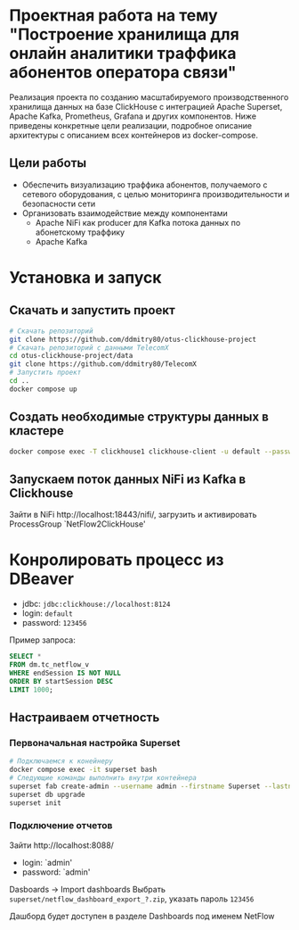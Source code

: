# Проектная работа на тему "Построение хранилища для онлайн аналитики траффика абонентов оператора связи"

Реализация проекта по созданию масштабируемого производственного хранилища данных на базе ClickHouse с интеграцией Apache Superset, Apache Kafka, Prometheus, Grafana и других компонентов. Ниже приведены конкретные цели реализации, подробное описание архитектуры с описанием всех контейнеров из docker-compose.

## Цели работы
- Обеспечить визуализацию траффика абонентов, получаемого с сетевого оборудования, с целью мониторинга производительности и безопасности сети
- Организовать взаимодействие между компонентами
    - Apache NiFi как producer для Kafka потока данных по абонетскому траффику
    - Apache Kafka


# Установка и запуск

## Скачать и запустить проект

```sh
# Скачать репозиторий 
git clone https://github.com/ddmitry80/otus-clickhouse-project
# Скачать репозиторий с данными TelecomX 
cd otus-clickhouse-project/data
git clone https://github.com/ddmitry80/TelecomX
# Запустить проект
cd ..
docker compose up
```

## Создать необходимые структуры данных в кластере

```sh
docker compose exec -T clickhouse1 clickhouse-client -u default --password 123456 < sql/init_pipeline.sql
```

## Запускаем поток данных NiFi из Kafka в Clickhouse

Зайти в NiFi http://localhost:18443/nifi/, загрузить и активировать ProcessGroup `NetFlow2ClickHouse'

# Конролировать процесс из DBeaver

- jdbc: `jdbc:clickhouse://localhost:8124`
- login: `default`
- password: `123456`

Пример запроса:
```sql
SELECT *
FROM dm.tc_netflow_v
WHERE endSession IS NOT NULL
ORDER BY startSession DESC
LIMIT 1000;
```

## Настраиваем отчетность

### Первоначальная настройка Superset

```sh
# Подключаемся к конейнеру
docker compose exec -it superset bash
# Следующие команды выполнить внутри контейнера
superset fab create-admin --username admin --firstname Superset --lastname Admin --email admin@superset.com --password admin
superset db upgrade
superset init
```

### Подключение отчетов

Зайти http://localhost:8088/
- login: `admin'
- password: `admin'

Dasboards -> Import dashboards
Выбрать `superset/netflow_dashboard_export_?.zip`, указать пароль `123456`

Дашборд будет доступен в разделе Dashboards под именем NetFlow

